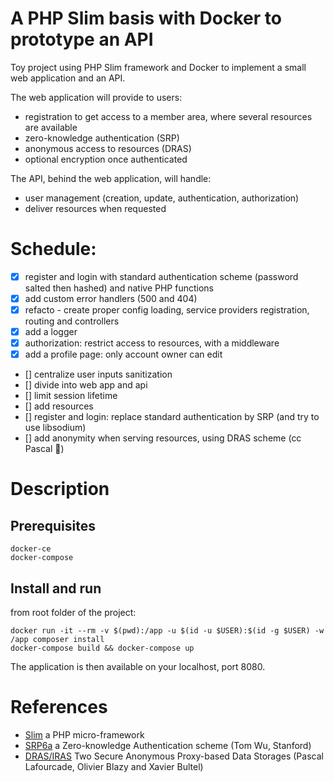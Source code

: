 # A PHP Slim basis with Docker to prototype an API

Toy project using PHP Slim framework and Docker to implement a small web application and an API.

The web application will provide to users:
* registration to get access to a member area, where several resources are available
* zero-knowledge authentication (SRP)
* anonymous access to resources (DRAS)
* optional encryption once authenticated

The API, behind the web application, will handle:
* user management (creation, update, authentication, authorization)
* deliver resources when requested


# Schedule:
- [x] register and login with standard authentication scheme (password salted then hashed) and native PHP functions 
- [x] add custom error handlers (500 and 404) 
- [x] refacto - create proper config loading, service providers registration, routing and controllers
- [x] add a logger
- [x] authorization: restrict access to resources, with a middleware 
- [x] add a profile page: only account owner can edit
- [] centralize user inputs sanitization
- [] divide into web app and api
- [] limit session lifetime
- [] add resources
- [] register and login: replace standard authentication by SRP (and try to use libsodium)
- [] add anonymity when serving resources, using DRAS scheme (cc Pascal :metal:)


# Description
## Prerequisites
```
docker-ce
docker-compose
```

## Install and run
from root folder of the project:
```
docker run -it --rm -v $(pwd):/app -u $(id -u $USER):$(id -g $USER) -w /app composer install
docker-compose build && docker-compose up
```

The application is then available on your localhost, port 8080.


# References
* [Slim](https://www.slimframework.com/) a PHP micro-framework
* [SRP6a](http://srp.stanford.edu/) a Zero-knowledge Authentication scheme (Tom Wu, Stanford)
* [DRAS/IRAS](http://sancy.univ-bpclermont.fr/~lafourcade/SLIDES/Secrypt-BBL16.pdf) Two Secure Anonymous Proxy-based Data Storages (Pascal Lafourcade, Olivier Blazy and Xavier Bultel)

